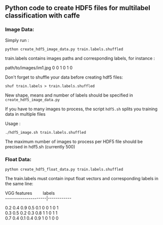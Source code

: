 ## Python code to create HDF5 files for multilabel classification with caffe


### Image Data:

Simply run :

```
python create_hdf5_image_data.py train.labels.shuffled
```

train.labels contains images paths and corresponding labels, for instance :

path/to/images/im1.jpg 0 0 1 0 1 0

Don't forget to shuffle your data before creating hdf5 files: 

```
shuf train.labels > train.labels.shuffled
```

New shape, means and number of labels should be specified in ```create_hdf5_image_data.py```

If you have to many images to process, the script ```hdf5.sh``` splits you training data in multiple files

Usage :

```
./hdf5_image.sh train.labels.shuffled
```

The maximum number of images to process per HDF5 file should be precised in hdf5.sh (currently 500)

### Float Data:

```
python create_hdf5_float_data.py train.labels.shuffled
```

The train.labels must contain input float vectors and corresponding labels in the same line:

VGG features           labels <br />
---------------------|------------  <br />

0.2 0.4 0.9 0.5 0.1 0 0 1 0 1 <br />
0.3 0.5 0.2 0.3 0.8 1 1 0 1 1 <br />
0.7 0.4 0.1 0.4 0.9 1 0 1 0 0 